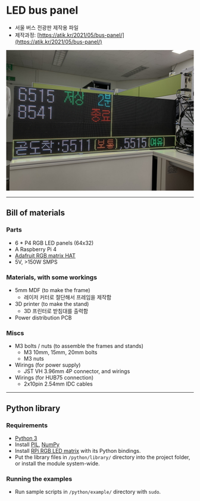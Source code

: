 # LED bus panel
* 서울 버스 전광판 제작용 파일
* 제작과정: [https://atik.kr/2021/05/bus-panel/](https://atik.kr/2021/05/bus-panel/)

![예시](example.jpg)

---

## Bill of materials
### Parts
* 6 * P4 RGB LED panels (64x32)
* A Raspberry Pi 4
* [Adafruit RGB matrix HAT](https://www.adafruit.com/product/2345)
* 5V, >150W SMPS

### Materials, with some workings
* 5mm MDF (to make the frame)
  * 레이저 커터로 절단해서 프레임을 제작함
* 3D printer (to make the stand)
  * 3D 프린터로 받침대를 출력함
* Power distribution PCB

### Miscs
* M3 bolts / nuts (to assemble the frames and stands)
  * M3 10mm, 15mm, 20mm bolts
  * M3 nuts
* Wirings (for power supply)
  * JST VH 3.96mm 4P connector, and wirings
* Wirings (for HUB75 connection)
  * 2x10pin 2.54mm IDC cables

---

## Python library

### Requirements
* [Python 3](https://python.org/)
* Install [PIL](https://pillow.readthedocs.io/en/stable/), [NumPy](https://numpy.org/)
* Install [RPi RGB LED matrix](https://github.com/hzeller/rpi-rgb-led-matrix) with its Python bindings.
* Put the library files in ```/python/library/``` directory into the project folder, or install the module system-wide.

### Running the examples
* Run sample scripts in ```/python/example/``` directory with ```sudo```.
